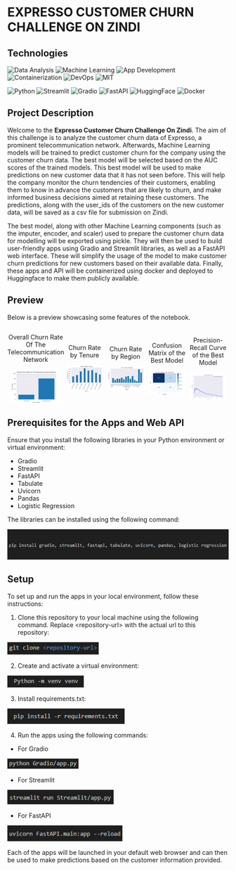 # EXPRESSO CUSTOMER CHURN CHALLENGE ON ZINDI

## Technologies

![Data Analysis](https://img.shields.io/badge/Data-Analysis-blue)
![Machine Learning](https://img.shields.io/badge/Machine-Learning-blue)
![App Development](https://img.shields.io/badge/App-Development-blue)
![Containerization](https://img.shields.io/badge/Containerization-blue)
![DevOps](https://img.shields.io/badge/DevOps-blue)
![MIT](https://img.shields.io/badge/MIT-License-blue?style=flat)

![Python](https://img.shields.io/badge/Python-3.11-brightgreen)
![Streamlit](https://img.shields.io/badge/Streamlit-1.27.2-brightgreen)
![Gradio](https://img.shields.io/badge/Gradio-3.50.2-brightgreen)
![FastAPI](https://img.shields.io/badge/FastAPI-0.104.0-brightgreen)
![HuggingFace](https://img.shields.io/badge/HuggingFace-0.17.3-brightgreen)
![Docker](https://img.shields.io/badge/Docker-24.0.6-brightgreen)


## Project Description

Welcome to the **Expresso Customer Churn Challenge On Zindi**. The aim of this challenge is to analyze the customer churn data of Expresso, a prominent telecommunication network. Afterwards, Machine Learning models will be trained to predict customer churn for the company using the customer churn data. The best model will be selected based on the AUC scores of the trained models. This best model will be used to make predictions on new customer data that it has not seen before. This will help the company monitor the churn tendencies of their customers, enabling them to know in advance the customers that are likely to churn, and make informed business decisions aimed at retaining these customers. The predictions, along with the user_ids of the customers on the new customer data, will be saved as a csv file for submission on Zindi.

The best model, along with other Machine Learning components (such as the imputer, encoder, and scaler) used to prepare the customer churn data for modelling will be exported using pickle. They will then be used to build user-friendly apps using Gradio and Streamlit libraries, as well as a FastAPI web interface. These will simplify the usage of the model to make customer churn predictions for new customers based on their available data. Finally, these apps and API will be containerized using docker and deployed to Huggingface to make them publicly available.

## Preview

Below is a preview showcasing some features of the notebook.

<div style="display: flex; align-items: center;">
    <div style="flex: 33.33%; text-align: center;">
        <p>Overall Churn Rate Of The Telecommunication Network</p>
        <img src="Images/Readmepics/Overall Churn Rate Of The Telecommunication Network.png" alt="Top" width="90%"/>
    </div>
    <div style="flex: 33.33%; text-align: center;">
        <p>Churn Rate by Tenure</p>
        <img src="Images/Readmepics/Churn Rate by Tenure.png" alt="Middle" width="90%"/>
        </div>
    <div style="flex: 33.33%; text-align: center;">
        <p>Churn Rate by Region</p>
        <img src="Images/Readmepics/Churn Rate by Region.png" alt="Middle" width="90%"/>
        </div>
    <div style="flex: 33.33%; text-align: center;">
        <p>Confusion Matrix of the Best Model</p>
        <img src="Images/Readmepics/Confusion Matrix of the Best Model.png" alt="Middle" width="90%"/>
    </div>
    <div style="flex: 33.33%; text-align: center;">
        <p>Precision-Recall Curve of the Best Model</p>
        <img src="Images/Readmepics/Precision-Recall Curve of the Best Model.png" alt="Bottom" width="90%"/>
    </div>
</div>

## Prerequisites for the Apps and Web API

Ensure that you install the following libraries in your Python environment or virtual environment:

* Gradio
* Streamlit
* FastAPI
* Tabulate
* Uvicorn
* Pandas
* Logistic Regression

The libraries can be installed using the following command:

![Installations](Images/Readmepics/Installations.png)

## Setup

To set up and run the apps in your local environment, follow these instructions:

1. Clone this repository to your local machine using the following command. Replace \<repository-url\> with the actual url to this repository:

![Clone](Images/Readmepics/Clone.png)

2. Create and activate a virtual environment:

![venv](Images/Readmepics/venv.png)

3. Install requirements.txt:

![Requirements](Images/Readmepics/Requirements.png)

4. Run the apps using the following commands:

- For Gradio

![Run](Images/Readmepics/Gradio_run.png)

- For Streamlit

![Run](Images/Readmepics/Streamlit_run.png)

- For FastAPI

![Run](Images/Readmepics/FastAPI_run.png)

Each of the apps will be launched in your default web browser and can then be used to make predictions based on the customer information provided.